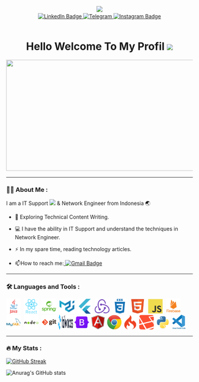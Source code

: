 <div align="center">
<div id="header">
  <img src="https://media3.giphy.com/media/RN8FdaB6T1bkkI5n4I/giphy.gif?cid=ecf05e47ad1kwhd4zaeeu1cpk7twka1z2sdluwp7u2dx8maw&rid=giphy.gif&ct=s" width="200"/>
</div>
<div id="badges">
  <a href="https://www.linkedin.com/in/mifmrd" target="_blank" rel="noopener noreferrer">
    <img src="https://img.shields.io/badge/LinkedIn-blue?style=for-the-badge&logo=linkedin&logoColor=white" alt="LinkedIn Badge"/>
  </a>
  <a href="https://t.me/mifmrd" target="_blank" rel="noopener noreferrer">
    <img src="https://img.shields.io/badge/-Telegram-success?logo=Telegram&logoColor=white&style=for-the-badge" alt="Telegram"/>
  </a>
  <a href="https://www.instagram.com/mifmrd" target="_blank" rel="noopener noreferrer">
    <img src="https://img.shields.io/badge/-Instagram-blue?logo=Instagram&logoColor=white&style=for-the-badge" alt="Instagram Badge"/>
  </a>
</div>
<img src="https://komarev.com/ghpvc/?username=mifmrd&style=flat-square&color=red" alt=""/>
<h1>
  Hello Welcome To My Profil 
  <img src="https://media.giphy.com/media/hvRJCLFzcasrR4ia7z/giphy.gif" width="30px"/>
</h1>
</div>

<div align="center">
  <img src="https://media1.giphy.com/media/RbDKaczqWovIugyJmW/giphy.gif?cid=ecf05e47iippoh99vhdy9wwrd5bcurkho8qu3at14o44or42&rid=giphy.gif&ct=g" width="600" height="300"/>
</div>

---

### :man_technologist: About Me :
I am a IT Support <img src="https://media.giphy.com/media/WUlplcMpOCEmTGBtBW/giphy.gif" width="30"> & Network Engineer from Indonesia :earth_asia:
- :seedling: Exploring Technical Content Writing.

- :computer: I have the ability in IT Support and understand the techniques in Network Engineer.

- :zap: In my spare time, reading technology articles.

- :mailbox:How to reach me:<a href="mailto:mifmrd@gmail.com?subject=Tanya%20Github&body=Saya%20Berkunjung%20Ke%20Github%20Anda" target="_blank">
    <img src="https://img.shields.io/badge/-Gmail-white?style=flat&logo=Gmail&logoColor=dark" alt="Gmail Badge"/>
  </a>
  
---

### :hammer_and_wrench: Languages and Tools :
<div>
  <img src="https://github.com/devicons/devicon/blob/master/icons/java/java-original-wordmark.svg" title="Java" alt="Java" width="40" height="40"/>&nbsp;
  <img src="https://github.com/devicons/devicon/blob/master/icons/react/react-original-wordmark.svg" title="React" alt="React" width="40" height="40"/>&nbsp;
  <img src="https://github.com/devicons/devicon/blob/master/icons/spring/spring-original-wordmark.svg" title="Spring" alt="Spring" width="40" height="40"/>&nbsp;
  <img src="https://github.com/devicons/devicon/blob/master/icons/materialui/materialui-original.svg" title="Material UI" alt="Material UI" width="40" height="40"/>&nbsp;
  <img src="https://github.com/devicons/devicon/blob/master/icons/flutter/flutter-original.svg" title="Flutter" alt="Flutter" width="40" height="40"/>&nbsp;
  <img src="https://github.com/devicons/devicon/blob/master/icons/redux/redux-original.svg" title="Redux" alt="Redux " width="40" height="40"/>&nbsp;
  <img src="https://github.com/devicons/devicon/blob/master/icons/css3/css3-plain-wordmark.svg"  title="CSS3" alt="CSS" width="40" height="40"/>&nbsp;
  <img src="https://github.com/devicons/devicon/blob/master/icons/html5/html5-original.svg" title="HTML5" alt="HTML" width="40" height="40"/>&nbsp;
  <img src="https://github.com/devicons/devicon/blob/master/icons/javascript/javascript-original.svg" title="JavaScript" alt="JavaScript" width="40" height="40"/>&nbsp;
  <img src="https://github.com/devicons/devicon/blob/master/icons/firebase/firebase-plain-wordmark.svg" title="Firebase" alt="Firebase" width="40" height="40"/>&nbsp;
  <img src="https://github.com/devicons/devicon/blob/master/icons/mysql/mysql-original-wordmark.svg" title="MySQL"  alt="MySQL" width="40" height="40"/>&nbsp;
  <img src="https://github.com/devicons/devicon/blob/master/icons/nodejs/nodejs-original-wordmark.svg" title="NodeJS" alt="NodeJS" width="40" height="40"/>&nbsp;
  <img src="https://github.com/devicons/devicon/blob/master/icons/git/git-original-wordmark.svg" title="Git" **alt="Git" width="40" height="40"/>
  <img src="https://github.com/devicons/devicon/blob/master/icons/tailwindcss/tailwindcss-original-wordmark.svg" title="Tailwindcss" **alt="Tailwindcss" width="40" height="40"/>
  <img src="https://github.com/devicons/devicon/blob/master/icons/bootstrap/bootstrap-original.svg" title="Bootstrap" **alt="Bootstrap" width="40" height="40"/>
  <img src="https://github.com/devicons/devicon/blob/master/icons/angularjs/angularjs-original.svg" title="angularjs" **alt="angularjs" width="40" height="40"/>
  <img src="https://github.com/devicons/devicon/blob/master/icons/chrome/chrome-original.svg" title="chrome" **alt="chrome" width="40" height="40"/>
  <img src="https://github.com/devicons/devicon/blob/master/icons/codeigniter/codeigniter-plain.svg" title="codeigniter" **alt="codeigniter" width="40" height="40"/>
  <img src="https://github.com/devicons/devicon/blob/master/icons/laravel/laravel-plain.svg" title="laravel" **alt="laravel" width="40" height="40"/>
  <img src="https://github.com/devicons/devicon/blob/master/icons/python/python-original.svg" title="python" **alt="python" width="40" height="40"/>
  <img src="https://github.com/devicons/devicon/blob/master/icons/vscode/vscode-original-wordmark.svg" title="vscode" **alt="vscode" width="40" height="40"/>    
</div>

---

### :fire: My Stats :

[![GitHub Streak](http://github-readme-streak-stats.herokuapp.com?user=mifmrd&theme=omni&date_format=j%20M%5B%20Y%5D)](https://git.io/streak-stats)

<div>

![Anurag's GitHub stats](https://github-readme-stats.vercel.app/api?username=mifmrd&show_icons=true&theme=tokyonight)
</div>
